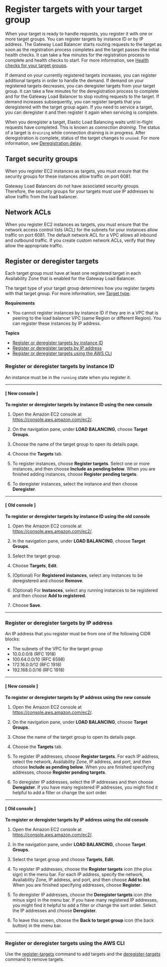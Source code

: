 # Register targets with your target group<a name="target-group-register-targets"></a>

When your target is ready to handle requests, you register it with one or more target groups\. You can register targets by instance ID or by IP address\. The Gateway Load Balancer starts routing requests to the target as soon as the registration process completes and the target passes the initial health checks\. It can take a few minutes for the registration process to complete and health checks to start\. For more information, see [Health checks for your target groups](health-checks.md)\.

If demand on your currently registered targets increases, you can register additional targets in order to handle the demand\. If demand on your registered targets decreases, you can deregister targets from your target group\. It can take a few minutes for the deregistration process to complete and for the Gateway Load Balancer to stop routing requests to the target\. If demand increases subsequently, you can register targets that you deregistered with the target group again\. If you need to service a target, you can deregister it and then register it again when servicing is complete\.

When you deregister a target, Elastic Load Balancing waits until in\-flight requests have completed\. This is known as *connection draining*\. The status of a target is `draining` while connection draining is in progress\. After deregistration is complete, status of the target changes to `unused`\. For more information, see [Deregistration delay](target-groups.md#deregistration-delay)\.

## Target security groups<a name="target-security-groups"></a>

When you register EC2 instances as targets, you must ensure that the security groups for these instances allow traffic on port 6081\.

Gateway Load Balancers do not have associated security groups\. Therefore, the security groups for your targets must use IP addresses to allow traffic from the load balancer\.

## Network ACLs<a name="network-acls"></a>

When you register EC2 instances as targets, you must ensure that the network access control lists \(ACL\) for the subnets for your instances allow traffic on port 6081\. The default network ACL for a VPC allows all inbound and outbound traffic\. If you create custom network ACLs, verify that they allow the appropriate traffic\.

## Register or deregister targets<a name="register-deregister-targets"></a>

Each target group must have at least one registered target in each Availability Zone that is enabled for the Gateway Load Balancer\.

The target type of your target group determines how you register targets with that target group\. For more information, see [Target type](target-groups.md#target-type)\.

**Requirements**
+ You cannot register instances by instance ID if they are in a VPC that is peering to the load balancer VPC \(same Region or different Region\)\. You can register these instances by IP address\.

**Topics**
+ [Register or deregister targets by instance ID](#register-instances)
+ [Register or deregister targets by IP address](#register-ip-addresses)
+ [Register or deregister targets using the AWS CLI](#register-cli)

### Register or deregister targets by instance ID<a name="register-instances"></a>

An instance must be in the `running` state when you register it\.

------
#### [ New console ]

**To register or deregister targets by instance ID using the new console**

1. Open the Amazon EC2 console at [https://console\.aws\.amazon\.com/ec2/](https://console.aws.amazon.com/ec2/)\.

1. On the navigation pane, under **LOAD BALANCING**, choose **Target Groups**\.

1. Choose the name of the target group to open its details page\.

1. Choose the **Targets** tab\.

1. To register instances, choose **Register targets**\. Select one or more instances, and then choose **Include as pending below**\. When you are finished adding instances, choose **Register pending targets**\.

1. To deregister instances, select the instance and then choose **Deregister**\.

------
#### [ Old console ]

**To register or deregister targets by instance ID using the old console**

1. Open the Amazon EC2 console at [https://console\.aws\.amazon\.com/ec2/](https://console.aws.amazon.com/ec2/)\.

1. In the navigation pane, under **LOAD BALANCING**, choose **Target Groups**\.

1. Select the target group\.

1. Choose **Targets**, **Edit**\.

1. \(Optional\) For **Registered instances**, select any instances to be deregistered and choose **Remove**\.

1. \(Optional\) For **Instances**, select any running instances to be registered and then choose **Add to registered**\.

1. Choose **Save**\.

------

### Register or deregister targets by IP address<a name="register-ip-addresses"></a>

An IP address that you register must be from one of the following CIDR blocks:
+ The subnets of the VPC for the target group
+ 10\.0\.0\.0/8 \(RFC 1918\)
+ 100\.64\.0\.0/10 \(RFC 6598\)
+ 172\.16\.0\.0/12 \(RFC 1918\)
+ 192\.168\.0\.0/16 \(RFC 1918\)

------
#### [ New console ]

**To register or deregister targets by IP address using the new console**

1. Open the Amazon EC2 console at [https://console\.aws\.amazon\.com/ec2/](https://console.aws.amazon.com/ec2/)\.

1. On the navigation pane, under **LOAD BALANCING**, choose **Target Groups**\.

1. Chose the name of the target group to open its details page\.

1. Choose the **Targets** tab\.

1. To register IP addresses, choose **Register targets**\. For each IP address, select the network, Availability Zone, IP address, and port, and then choose **Include as pending below**\. When you are finished specifying addresses, choose **Register pending targets**\.

1. To deregister IP addresses, select the IP addresses and then choose **Deregister**\. If you have many registered IP addresses, you might find it helpful to add a filter or change the sort order\.

------
#### [ Old console ]

**To register or deregister targets by IP address using the old console**

1. Open the Amazon EC2 console at [https://console\.aws\.amazon\.com/ec2/](https://console.aws.amazon.com/ec2/)\.

1. In the navigation pane, under **LOAD BALANCING**, choose **Target Groups**\.

1. Select the target group and choose **Targets**, **Edit**\.

1. To register IP addresses, choose the **Register targets** icon \(the plus sign\) in the menu bar\. For each IP address, specify the network, Availability Zone, IP address, and port, and then choose **Add to list**\. When you are finished specifying addresses, choose **Register**\.

1. To deregister IP addresses, choose the **Deregister targets** icon \(the minus sign\) in the menu bar\. If you have many registered IP addresses, you might find it helpful to add a filter or change the sort order\. Select the IP addresses and choose **Deregister**\.

1. To leave this screen, choose the **Back to target group** icon \(the back button\) in the menu bar\.

------

### Register or deregister targets using the AWS CLI<a name="register-cli"></a>

Use the [register\-targets](https://docs.aws.amazon.com/cli/latest/reference/elbv2/register-targets.html) command to add targets and the [deregister\-targets](https://docs.aws.amazon.com/cli/latest/reference/elbv2/deregister-targets.html) command to remove targets\.